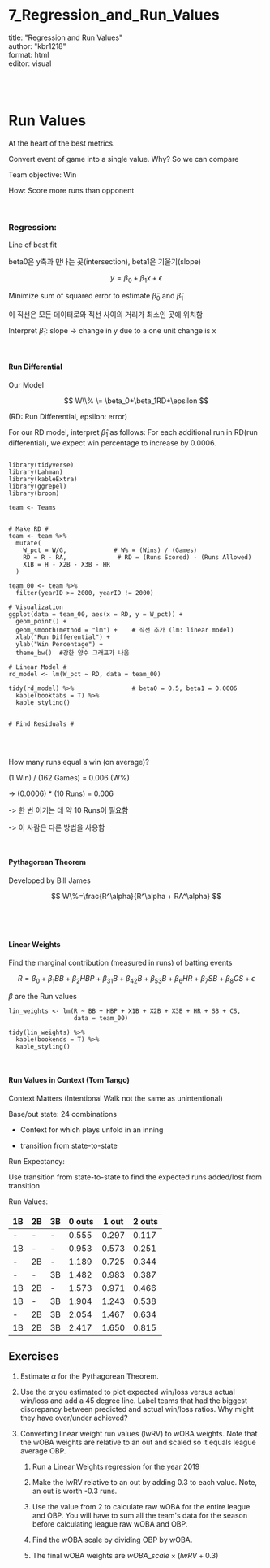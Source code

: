 # 7_Regression_and_Run_Values
title: "Regression and Run Values"  
author: "kbr1218"  
format: html  
editor: visual  

<br>
<br>

# Run Values

At the heart of the best metrics.

Convert event of game into a single value. Why? So we can compare

Team objective: Win

How: Score more runs than opponent

<br>

### Regression:

Line of best fit

beta0은 y축과 만나는 곳(intersection), beta1은 기울기(slope)

$$
y=\beta_0+\beta_1x+\epsilon
$$

Minimize sum of squared error to estimate $\hat{\beta}_0$ and $\hat{\beta}_1$

이 직선은 모든 데이터로와 직선 사이의 거리가 최소인 곳에 위치함

Interpret $\hat{\beta}_1$: slope -\> change in y due to a one unit change is x

<br>

#### Run Differential

Our Model

$$
W\\% \= \beta_0+\beta_1RD+\epsilon
$$

(RD: Run Differential, epsilon: error)

For our RD model, interpret $\hat{\beta}_1$ as follows: For each additional run in RD(run differential), we expect win percentage to increase by 0.0006.

```{r, setup, include=FALSE, warning=FALSE}

library(tidyverse)
library(Lahman)
library(kableExtra)
library(ggrepel)
library(broom)

team <- Teams
```

```{r, Run Differential, warning=FALSE, message=FALSE}

# Make RD #
team <- team %>% 
  mutate(
    W_pct = W/G,             # W% = (Wins) / (Games)
    RD = R - RA,              # RD = (Runs Scored) - (Runs Allowed)
    X1B = H - X2B - X3B - HR
  )

team_00 <- team %>% 
  filter(yearID >= 2000, yearID != 2000)

# Visualization
ggplot(data = team_00, aes(x = RD, y = W_pct)) + 
  geom_point() +
  geom_smooth(method = "lm") +    # 직선 추가 (lm: linear model)
  xlab("Run Differential") +
  ylab("Win Percentage") +
  theme_bw()  #강한 양수 그래프가 나옴

# Linear Model #
rd_model <- lm(W_pct ~ RD, data = team_00)

tidy(rd_model) %>%                # beta0 = 0.5, beta1 = 0.0006
  kable(booktabs = T) %>% 
  kable_styling()


# Find Residuals #


```

<br>

How many runs equal a win (on average)?

(1 Win) / (162 Games) = 0.006 (W%)

-\> (0.0006) \* (10 Runs) = 0.006

-\> 한 번 이기는 데 약 10 Runs이 필요함

-\> 이 사람은 다른 방법을 사용함

<br>

#### Pythagorean Theorem

Developed by Bill James

$$
W\%=\frac{R^\alpha}{R^\alpha + RA^\alpha}
$$

```{r, pythagroean theorem, message=FALSE, warning=FALSE}


```

<br>

#### Linear Weights

Find the marginal contribution (measured in runs) of batting events

$$
R=\beta_0+\beta_1BB+\beta_2HBP+\beta_31B+\beta_42B+\beta_53B+\beta_6HR+\beta_7SB+\beta_8CS+\epsilon 
$$

$\beta$ are the Run values

```{r, linear weights, message=FALSE, include=FALSE}
lin_weights <- lm(R ~ BB + HBP + X1B + X2B + X3B + HR + SB + CS,
                  data = team_00)

tidy(lin_weights) %>% 
  kable(bookends = T) %>% 
  kable_styling()

```

<br>

#### Run Values in Context (Tom Tango)

Context Matters (Intentional Walk not the same as unintentional)

Base/out state: 24 combinations

-   Context for which plays unfold in an inning

-   transition from state-to-state

Run Expectancy:

Use transition from state-to-state to find the expected runs added/lost from transition

Run Values:

| 1B  | 2B  | 3B  | 0 outs | 1 out | 2 outs |
|-----|-----|-----|--------|-------|--------|
| \-  | \-  | \-  | 0.555  | 0.297 | 0.117  |
| 1B  | \-  | \-  | 0.953  | 0.573 | 0.251  |
| \-  | 2B  | \-  | 1.189  | 0.725 | 0.344  |
| \-  | \-  | 3B  | 1.482  | 0.983 | 0.387  |
| 1B  | 2B  | \-  | 1.573  | 0.971 | 0.466  |
| 1B  | \-  | 3B  | 1.904  | 1.243 | 0.538  |
| \-  | 2B  | 3B  | 2.054  | 1.467 | 0.634  |
| 1B  | 2B  | 3B  | 2.417  | 1.650 | 0.815  |

## Exercises

1.  Estimate $\alpha$ for the Pythagorean Theorem.

2.  Use the $\alpha$ you estimated to plot expected win/loss versus actual win/loss and add a 45 degree line. Label teams that had the biggest discrepancy between predicted and actual win/loss ratios. Why might they have over/under achieved?

3.  Converting linear weight run values (lwRV) to wOBA weights. Note that the wOBA weights are relative to an out and scaled so it equals league average OBP.

    1.  Run a Linear Weights regression for the year 2019

    2.  Make the lwRV relative to an out by adding 0.3 to each value. Note, an out is worth -0.3 runs.

    3.  Use the value from 2 to calculate raw wOBA for the entire league and OBP. You will have to sum all the team's data for the season before calculating league raw wOBA and OBP.

    4.  Find the wOBA scale by dividing OBP by wOBA.

    5.  The final wOBA weights are $wOBA\_scale\times(lwRV+0.3)$
